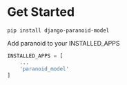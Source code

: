 # Get Started

```
pip install django-paranoid-model
```

Add paranoid to your INSTALLED_APPS

```py
INSTALLED_APPS = [
    ...
    'paranoid_model'
]
```